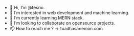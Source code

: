 - 👋 Hi, I’m @fesrio.
- 👀 I’m interested in web development and machine learning.
- 🌱 I’m currently learning MERN stack.
- 💞️ I’m looking to collaborate on opensource projects.
- 📫 How to reach me ? -> fuadhasanemon.com

<!---
fesrio/fesrio is a ✨ special ✨ repository because its `README.md` (this file) appears on your GitHub profile.
You can click the Preview link to take a look at your changes.
--->

